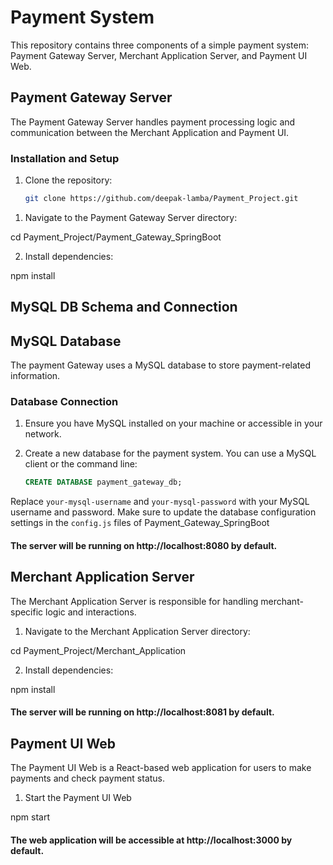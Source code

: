 # Payment System

This repository contains three components of a simple payment system: Payment Gateway Server, Merchant Application Server, and Payment UI Web.

## Payment Gateway Server

The Payment Gateway Server handles payment processing logic and communication between the Merchant Application and Payment UI.

### Installation and Setup

1. Clone the repository:

   ```bash
   git clone https://github.com/deepak-lamba/Payment_Project.git

1) Navigate to the Payment Gateway Server directory:

cd Payment_Project/Payment_Gateway_SpringBoot

2) Install dependencies:

npm install

## MySQL DB Schema and Connection

## MySQL Database

The payment Gateway uses a MySQL database to store payment-related information.

### Database Connection

1. Ensure you have MySQL installed on your machine or accessible in your network.

2. Create a new database for the payment system. You can use a MySQL client or the command line:

   ```sql
   CREATE DATABASE payment_gateway_db;

Replace `your-mysql-username` and `your-mysql-password` with your MySQL username and password. Make sure to update the database configuration settings in the `config.js` files of Payment_Gateway_SpringBoot

#### The server will be running on http://localhost:8080 by default.

## Merchant Application Server
The Merchant Application Server is responsible for handling merchant-specific logic and interactions.

1) Navigate to the Merchant Application Server directory:

cd Payment_Project/Merchant_Application

2) Install dependencies:

npm install

#### The server will be running on http://localhost:8081 by default.

## Payment UI Web
The Payment UI Web is a React-based web application for users to make payments and check payment status.

1) Start the Payment UI Web

npm start

#### The web application will be accessible at http://localhost:3000 by default.